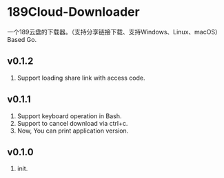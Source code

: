 # 189Cloud-Downloader
一个189云盘的下载器。（支持分享链接下载、支持Windows、Linux、macOS）Based Go.

## v0.1.2
1. Support loading share link with access code.

## v0.1.1
1. Support keyboard operation in Bash.
2. Support to cancel download via ctrl+c.
3. Now, You can print application version.

## v0.1.0
1. init.